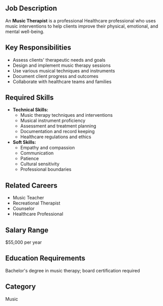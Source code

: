 ## Job Description
An **Music Therapist** is a professional Healthcare professional who uses music interventions to help clients improve their physical, emotional, and mental well-being.

## Key Responsibilities
- Assess clients' therapeutic needs and goals
- Design and implement music therapy sessions
- Use various musical techniques and instruments
- Document client progress and outcomes
- Collaborate with healthcare teams and families

## Required Skills
- **Technical Skills:**
  - Music therapy techniques and interventions
  - Musical instrument proficiency
  - Assessment and treatment planning
  - Documentation and record keeping
  - Healthcare regulations and ethics
- **Soft Skills:**
  - Empathy and compassion
  - Communication
  - Patience
  - Cultural sensitivity
  - Professional boundaries

## Related Careers
- Music Teacher
- Recreational Therapist
- Counselor
- Healthcare Professional

## Salary Range
$55,000 per year

## Education Requirements
Bachelor's degree in music therapy; board certification required

## Category
Music
